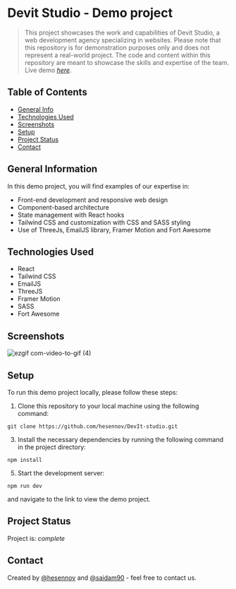 # Devit Studio - Demo project
> This project showcases the work and capabilities of Devit Studio, a web development agency specializing in websites.
> Please note that this repository is for demonstration purposes only and does not represent a real-world project.
> The code and content within this repository are meant to showcase the skills and expertise of the team.
> Live demo [_here_](https://devit-studio.netlify.app/).

## Table of Contents
* [General Info](#general-information)
* [Technologies Used](#technologies-used)
* [Screenshots](#screenshots)
* [Setup](#setup)
* [Project Status](#project-status)
* [Contact](#contact)

## General Information
In this demo project, you will find examples of our expertise in:
- Front-end development and responsive web design
- Component-based architecture
- State management with React hooks
- Tailwind CSS and customization with CSS and SASS styling
- Use of ThreeJs, EmailJS library, Framer Motion and Fort Awesome

## Technologies Used
- React
- Tailwind CSS
- EmailJS
- ThreeJS
- Framer Motion
- SASS
- Fort Awesome

## Screenshots
![ezgif com-video-to-gif (4)](https://github.com/hesennov/DevIt-studio/assets/74564476/06463443-b804-433a-bef8-456cb3c9ea9a)

## Setup
To run this demo project locally, please follow these steps:
1. Clone this repository to your local machine using the following command:
   
`git clone https://github.com/hesennov/DevIt-studio.git`

3. Install the necessary dependencies by running the following command in the project directory:
   
`npm install`

5. Start the development server:
   
`npm run dev`

and navigate to the link to view the demo project.

## Project Status
Project is:  _complete_ 

## Contact
Created by [@hesennov](https://github.com/hesennov) and [@saidam90](https://github.com/saidam90) - feel free to contact us.

